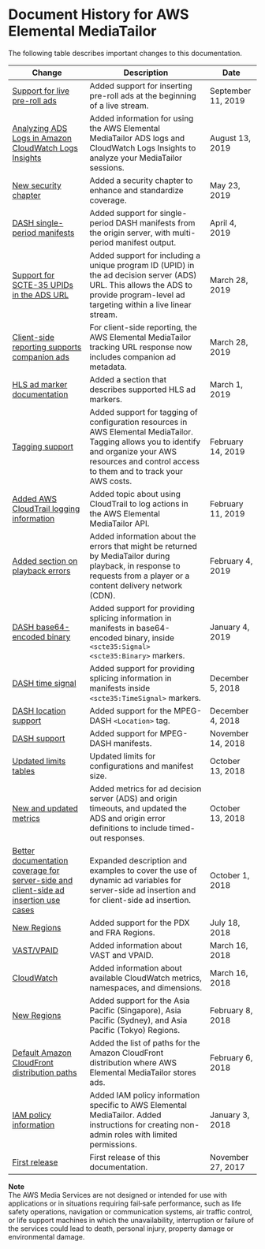 # Document History for AWS Elemental MediaTailor<a name="document-history"></a>

The following table describes important changes to this documentation\. 

| Change | Description | Date | 
| --- |--- |--- |
| [Support for live pre\-roll ads](configurations-create.md) | Added support for inserting pre\-roll ads at the beginning of a live stream\. | September 11, 2019 | 
| [Analyzing ADS Logs in Amazon CloudWatch Logs Insights](monitor-cloudwatch-ads-logs.md) | Added information for using the AWS Elemental MediaTailor ADS logs and CloudWatch Logs Insights to analyze your MediaTailor sessions\. | August 13, 2019 | 
| [New security chapter](security.md) | Added a security chapter to enhance and standardize coverage\. | May 23, 2019 | 
| [DASH single\-period manifests](manifest-dash.md) | Added support for single\-period DASH manifests from the origin server, with multi\-period manifest output\. | April 4, 2019 | 
| [Support for SCTE\-35 UPIDs in the ADS URL](variables-session.md) | Added support for including a unique program ID \(UPID\) in the ad decision server \(ADS\) URL\. This allows the ADS to provide program\-level ad targeting within a live linear stream\.  | March 28, 2019 | 
| [Client\-side reporting supports companion ads](ad-reporting-client-side.md) | For client\-side reporting, the AWS Elemental MediaTailor tracking URL response now includes companion ad metadata\.  | March 28, 2019 | 
| [HLS ad marker documentation](hls-ad-markers.md) | Added a section that describes supported HLS ad markers\. | March 1, 2019 | 
| [Tagging support](tagging.md) | Added support for tagging of configuration resources in AWS Elemental MediaTailor\. Tagging allows you to identify and organize your AWS resources and control access to them and to track your AWS costs\. | February 14, 2019 | 
| [Added AWS CloudTrail logging information](logging-using-cloudtrail.md) | Added topic about using CloudTrail to log actions in the AWS Elemental MediaTailor API\. | February 11, 2019 | 
| [Added section on playback errors](playback-errors.md) | Added information about the errors that might be returned by MediaTailor during playback, in response to requests from a player or a content delivery network \(CDN\)\. | February 4, 2019 | 
| [DASH base64\-encoded binary](manifest-dash.md) | Added support for providing splicing information in manifests in base64\-encoded binary, inside `<scte35:Signal>` `<scte35:Binary>` markers\. | January 4, 2019 | 
| [DASH time signal](manifest-dash.md) | Added support for providing splicing information in manifests inside `<scte35:TimeSignal>` markers\. | December 5, 2018 | 
| [DASH location support](dash-location-feature.md) | Added support for the MPEG\-DASH `<Location>` tag\. | December 4, 2018 | 
| [DASH support](manifest-dash.md) | Added support for MPEG\-DASH manifests\. | November 14, 2018 | 
| [Updated limits tables](limits.md) | Updated limits for configurations and manifest size\. | October 13, 2018 | 
| [New and updated metrics](monitoring-cloudwatch-metrics.md) | Added metrics for ad decision server \(ADS\) and origin timeouts, and updated the ADS and origin error definitions to include timed\-out responses\.  | October 13, 2018 | 
| [Better documentation coverage for server\-side and client\-side ad insertion use cases](variables.md) | Expanded description and examples to cover the use of dynamic ad variables for server\-side ad insertion and for client\-side ad insertion\.  | October 1, 2018 | 
| [New Regions](what-is.md#regions-endpoints) | Added support for the PDX and FRA Regions\. | July 18, 2018 | 
| [VAST/VPAID](vast.md) | Added information about VAST and VPAID\.  | March 16, 2018 | 
| [CloudWatch](monitoring.md) | Added information about available CloudWatch metrics, namespaces, and dimensions\.  | March 16, 2018 | 
| [New Regions](what-is.md#regions-endpoints) | Added support for the Asia Pacific \(Singapore\), Asia Pacific \(Sydney\), and Asia Pacific \(Tokyo\) Regions\. | February 8, 2018 | 
| [Default Amazon CloudFront distribution paths](integrating-cdn-standard.md) | Added the list of paths for the Amazon CloudFront distribution where AWS Elemental MediaTailor stores ads\.  | February 6, 2018 | 
| [IAM policy information](setting-up.md) | Added IAM policy information specific to AWS Elemental MediaTailor\. Added instructions for creating non\-admin roles with limited permissions\.  | January 3, 2018 | 
| [First release](what-is.md) | First release of this documentation\. | November 27, 2017 | 

**Note**  
The AWS Media Services are not designed or intended for use with applications or in situations requiring fail‐safe performance, such as life safety operations, navigation or communication systems, air traffic control, or life support machines in which the unavailability, interruption or failure of the services could lead to death, personal injury, property damage or environmental damage\.